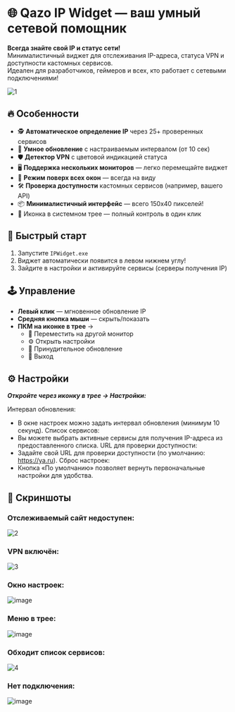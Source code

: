 # 🌐 Qazo IP Widget — ваш умный сетевой помощник

**Всегда знайте свой IP и статус сети!**  
Минималистичный виджет для отслеживания IP-адреса, статуса VPN и доступности кастомных сервисов.  
Идеален для разработчиков, геймеров и всех, кто работает с сетевыми подключениями!

![1](https://github.com/user-attachments/assets/08cc2c58-3ad7-4f1d-b99c-0a3326c5f926)

## 🔥 Особенности

- 🕵️ **Автоматическое определение IP** через 25+ проверенных сервисов
- 🔁 **Умное обновление** с настраиваемым интервалом (от 10 сек)
- 🛡️ **Детектор VPN** с цветовой индикацией статуса
- 🖥️ **Поддержка нескольких мониторов** — легко перемещайте виджет
- 📌 **Режим поверх всех окон** — всегда на виду
- 🛠️ **Проверка доступности** кастомных сервисов (например, вашего API)
- 📦 **Минималистичный интерфейс** — всего 150x40 пикселей!
- 📌 Иконка в системном трее — полный контроль в один клик



## 🚀 Быстрый старт

1. Запустите `IPWidget.exe`
2. Виджет автоматически появится в левом нижнем углу!
3. Зайдите в настройки и активируйте сервисы (серверы получения IP)

## 🕹️ Управление

- **Левый клик** — мгновенное обновление IP
- **Средняя кнопка мыши** — скрыть/показать
- **ПКМ на иконке в трее** → 
  - 📌 Переместить на другой монитор
  - ⚙️ Открыть настройки
  - 🔄 Принудительное обновление
  - 🚪 Выход

## ⚙️ Настройки

***Откройте через иконку в трее → Настройки:***

Интервал обновления:
- В окне настроек можно задать интервал обновления (минимум 10 секунд).
Список сервисов:
- Вы можете выбрать активные сервисы для получения IP-адреса из предоставленного списка.
URL для проверки доступности:
- Задайте свой URL для проверки доступности (по умолчанию: https://ya.ru).
Сброс настроек:
- Кнопка «По умолчанию» позволяет вернуть первоначальные настройки для удобства.
  
## 📸 Скриншоты
### Отслеживаемый сайт недоступен:
![2](https://github.com/user-attachments/assets/e52d08c6-9f79-4eaa-a198-7c07b8f9d531)
### VPN включён:
![3](https://github.com/user-attachments/assets/4a11564d-908c-4ecc-a4f7-6d2fef9be1c7)
### Окно настроек:
![image](https://github.com/user-attachments/assets/d5dac4b9-ae36-4ea4-9ed4-2828d270ed6f)
### Меню в трее:
![image](https://github.com/user-attachments/assets/575f3992-f406-49b6-9b1e-25c382299153)
### Обходит список сервисов:
![4](https://github.com/user-attachments/assets/a2ebb713-bbfc-4f7f-9b07-e3fc387f9a83)
### Нет подключения:
![image](https://github.com/user-attachments/assets/d25a2cfc-034a-4d41-847d-9ace0aa2c495)




